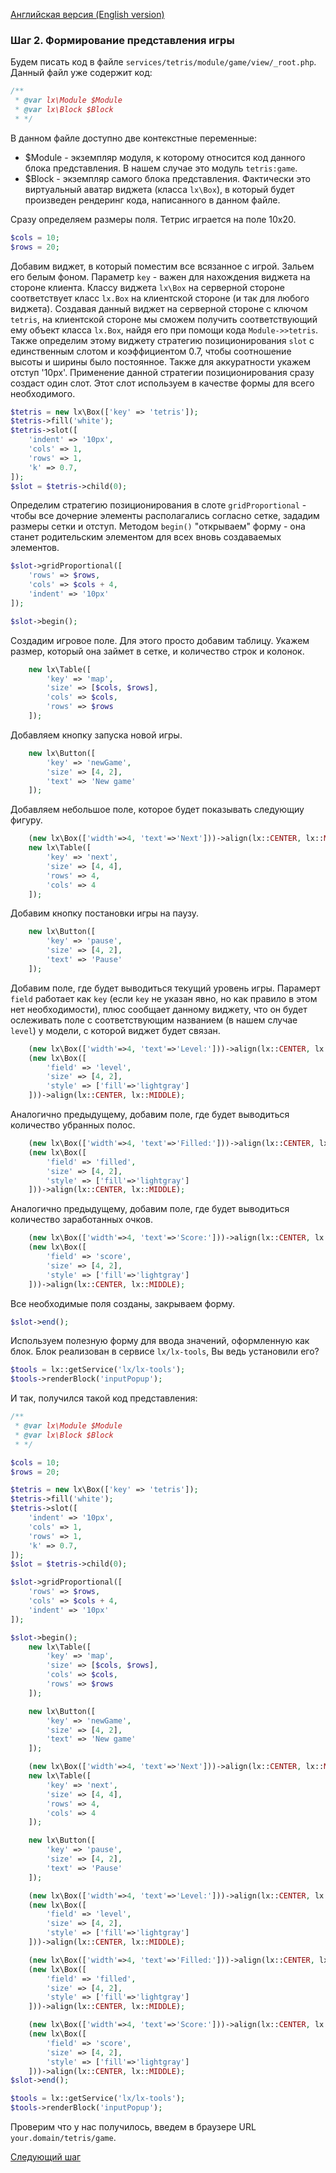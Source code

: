 [Английская версия (English version)](https://github.com/epicoon/lx-doc-articles/blob/master/en/app-dev/expl1/2_game_view.md)

### Шаг 2. Формирование представления игры

Будем писать код в файле `services/tetris/module/game/view/_root.php`. Данный файл уже содержит код:
```php
/**
 * @var lx\Module $Module
 * @var lx\Block $Block
 * */

```
В данном файле доступно две контекстные переменные:
* $Module - экземпляр модуля, к которому относится код данного блока представления. В нашем случае это модуль `tetris:game`.
* $Block - экземпляр самого блока представления. Фактически это виртуальный аватар виджета (класса `lx\Box`), в который будет произведен рендеринг кода, написанного в данном файле.

Сразу определяем размеры поля. Тетрис играется на поле 10x20.
```php
$cols = 10;
$rows = 20;
```

Добавим виджет, в который поместим все всязанное с игрой. Зальем его белым фоном. Параметр `key` - важен для нахождения виджета на стороне клиента. Классу виджета `lx\Box` на серверной стороне соответствует класс `lx.Box` на клиентской стороне (и так для любого виджета). Создавая данный виджет на серверной стороне с ключом `tetris`, на клиентской стороне мы сможем получить соответствующий ему объект класса `lx.Box`, найдя его при помощи кода `Module->>tetris`. Также определим этому виджету стратегию позиционирования `slot` с единственным слотом и коэффициентом 0.7, чтобы соотношение высоты и ширины было постоянное. Также для аккуратности укажем отступ '10px'. Применение данной стратегии позиционирования сразу создаст один слот. Этот слот используем в качестве формы для всего необходимого. 

```php
$tetris = new lx\Box(['key' => 'tetris']);
$tetris->fill('white');
$tetris->slot([
	'indent' => '10px',
	'cols' => 1,
	'rows' => 1,
	'k' => 0.7,
]);
$slot = $tetris->child(0);
```

Определим стратегию позиционирования в слоте `gridProportional` - чтобы все дочерние элементы располагались согласно сетке, зададим размеры сетки и отступ. Методом `begin()` "открываем" форму - она станет родительским элементом для всех вновь создаваемых элементов.
```php
$slot->gridProportional([
	'rows' => $rows,
	'cols' => $cols + 4,
	'indent' => '10px'
]);

$slot->begin();
```

Создадим игровое поле. Для этого просто добавим таблицу. Укажем размер, который она займет в сетке, и количество строк и колонок.
```php
	new lx\Table([
		'key' => 'map',
		'size' => [$cols, $rows],
		'cols' => $cols,
		'rows' => $rows
	]);
```

Добавляем кнопку запуска новой игры.
```php
	new lx\Button([
		'key' => 'newGame',
		'size' => [4, 2],
		'text' => 'New game'
	]);
```

Добавляем небольшое поле, которое будет показывать следующиу фигуру.
```php
	(new lx\Box(['width'=>4, 'text'=>'Next']))->align(lx::CENTER, lx::MIDDLE);
	new lx\Table([
		'key' => 'next',
		'size' => [4, 4],
		'rows' => 4,
		'cols' => 4
	]);
```

Добавим кнопку постановки игры на паузу.
```php
	new lx\Button([
		'key' => 'pause',
		'size' => [4, 2],
		'text' => 'Pause'
	]);
```

Добавим поле, где будет выводиться текущий уровень игры. Парамерт `field` работает как `key` (если `key` не указан явно, но как правило в этом нет необходимости), плюс сообщает данному виджету, что он будет ослеживать поле с соответствующим названием (в нашем случае `level`) у модели, с которой виджет будет связан.
```php
	(new lx\Box(['width'=>4, 'text'=>'Level:']))->align(lx::CENTER, lx::MIDDLE);
	(new lx\Box([
		'field' => 'level',
		'size' => [4, 2],
		'style' => ['fill'=>'lightgray']
	]))->align(lx::CENTER, lx::MIDDLE);
```

Аналогично предыдущему, добавим поле, где будет выводиться количество убранных полос.
```php
	(new lx\Box(['width'=>4, 'text'=>'Filled:']))->align(lx::CENTER, lx::MIDDLE);
	(new lx\Box([
		'field' => 'filled',
		'size' => [4, 2],
		'style' => ['fill'=>'lightgray']
	]))->align(lx::CENTER, lx::MIDDLE);
```

Аналогично предыдущему, добавим поле, где будет выводиться количество заработанных очков.
```php
	(new lx\Box(['width'=>4, 'text'=>'Score:']))->align(lx::CENTER, lx::MIDDLE);
	(new lx\Box([
		'field' => 'score',
		'size' => [4, 2],
		'style' => ['fill'=>'lightgray']
	]))->align(lx::CENTER, lx::MIDDLE);
```

Все необходимые поля созданы, закрываем форму.
```php
$slot->end();
```

Используем полезную форму для ввода значений, оформленную как блок. Блок реализован в сервисе `lx/lx-tools`, Вы ведь установили его?
```php
$tools = lx::getService('lx/lx-tools');
$tools->renderBlock('inputPopup');
```

И так, получился такой код представления:
```php
/**
 * @var lx\Module $Module
 * @var lx\Block $Block
 * */

$cols = 10;
$rows = 20;

$tetris = new lx\Box(['key' => 'tetris']);
$tetris->fill('white');
$tetris->slot([
	'indent' => '10px',
	'cols' => 1,
	'rows' => 1,
	'k' => 0.7,
]);
$slot = $tetris->child(0);

$slot->gridProportional([
	'rows' => $rows,
	'cols' => $cols + 4,
	'indent' => '10px'
]);

$slot->begin();
	new lx\Table([
		'key' => 'map',
		'size' => [$cols, $rows],
		'cols' => $cols,
		'rows' => $rows
	]);

	new lx\Button([
		'key' => 'newGame',
		'size' => [4, 2],
		'text' => 'New game'
	]);

	(new lx\Box(['width'=>4, 'text'=>'Next']))->align(lx::CENTER, lx::MIDDLE);
	new lx\Table([
		'key' => 'next',
		'size' => [4, 4],
		'rows' => 4,
		'cols' => 4
	]);

	new lx\Button([
		'key' => 'pause',
		'size' => [4, 2],
		'text' => 'Pause'
	]);

	(new lx\Box(['width'=>4, 'text'=>'Level:']))->align(lx::CENTER, lx::MIDDLE);
	(new lx\Box([
		'field' => 'level',
		'size' => [4, 2],
		'style' => ['fill'=>'lightgray']
	]))->align(lx::CENTER, lx::MIDDLE);

	(new lx\Box(['width'=>4, 'text'=>'Filled:']))->align(lx::CENTER, lx::MIDDLE);
	(new lx\Box([
		'field' => 'filled',
		'size' => [4, 2],
		'style' => ['fill'=>'lightgray']
	]))->align(lx::CENTER, lx::MIDDLE);

	(new lx\Box(['width'=>4, 'text'=>'Score:']))->align(lx::CENTER, lx::MIDDLE);
	(new lx\Box([
		'field' => 'score',
		'size' => [4, 2],
		'style' => ['fill'=>'lightgray']
	]))->align(lx::CENTER, lx::MIDDLE);
$slot->end();

$tools = lx::getService('lx/lx-tools');
$tools->renderBlock('inputPopup');

```
Проверим что у нас получилось, введем в браузере URL `your.domain/tetris/game`.

[Следующий шаг](https://github.com/epicoon/lx-doc-articles/blob/master/ru/app-dev/expl1/3_figures.md)
